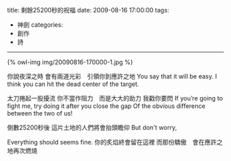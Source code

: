 title: 剩餘25200秒的祝福
date: 2009-08-16 17:00:00
tags:
- 神劍
categories:
- 創作
- 詩
---

{% owl-img img/20090816-170000-1.jpg %}

你說夜深之時
會有兩道光彩　引領你到應許之地
You say that it will be easy.
I think you can hit the dead center of the target.

<!-- more -->

太刀捲起一股擾流
你不當作阻力　而是大大的助力
我戳你要閃
If you’re going to fight me, try doing it after you close the gap
Of the obvious difference between the two of us!

倒數25200秒後
這片土地的人們將會抬頭瞻仰
But don't worry,

Everything should seems fine.
你的炙焰終會留在這裡
而那份驕傲　會在應許之地再次燃燒